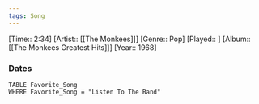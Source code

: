 ```yaml
---
tags: Song  
---
```

[Time:: 2:34]
[Artist:: [[The Monkees]]]
[Genre:: Pop]
[Played:: ]
[Album:: [[The Monkees Greatest Hits]]]
[Year:: 1968]
### Dates
````dataview
TABLE Favorite_Song
WHERE Favorite_Song = "Listen To The Band"
````